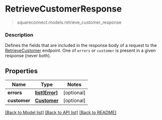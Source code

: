 # RetrieveCustomerResponse
> squareconnect.models.retrieve_customer_response

### Description

Defines the fields that are included in the response body of a request to the [RetrieveCustomer](#endpoint-retrievecustomer) endpoint.  One of `errors` or `customer` is present in a given response (never both).

## Properties
Name | Type | Notes
------------ | ------------- | -------------
**errors** | [**list[Error]**](Error.md) | [optional] 
**customer** | [**Customer**](Customer.md) | [optional] 

[[Back to Model list]](../README.md#documentation-for-models) [[Back to API list]](../README.md#documentation-for-api-endpoints) [[Back to README]](../README.md)


